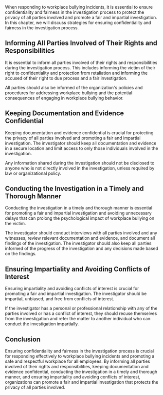 
When responding to workplace bullying incidents, it is essential to ensure confidentiality and fairness in the investigation process to protect the privacy of all parties involved and promote a fair and impartial investigation. In this chapter, we will discuss strategies for ensuring confidentiality and fairness in the investigation process.

Informing All Parties Involved of Their Rights and Responsibilities
-------------------------------------------------------------------

It is essential to inform all parties involved of their rights and responsibilities during the investigation process. This includes informing the victim of their right to confidentiality and protection from retaliation and informing the accused of their right to due process and a fair investigation.

All parties should also be informed of the organization's policies and procedures for addressing workplace bullying and the potential consequences of engaging in workplace bullying behavior.

Keeping Documentation and Evidence Confidential
-----------------------------------------------

Keeping documentation and evidence confidential is crucial for protecting the privacy of all parties involved and promoting a fair and impartial investigation. The investigator should keep all documentation and evidence in a secure location and limit access to only those individuals involved in the investigation.

Any information shared during the investigation should not be disclosed to anyone who is not directly involved in the investigation, unless required by law or organizational policy.

Conducting the Investigation in a Timely and Thorough Manner
------------------------------------------------------------

Conducting the investigation in a timely and thorough manner is essential for promoting a fair and impartial investigation and avoiding unnecessary delays that can prolong the psychological impact of workplace bullying on the victim.

The investigator should conduct interviews with all parties involved and any witnesses, review relevant documentation and evidence, and document all findings of the investigation. The investigator should also keep all parties informed of the progress of the investigation and any decisions made based on the findings.

Ensuring Impartiality and Avoiding Conflicts of Interest
--------------------------------------------------------

Ensuring impartiality and avoiding conflicts of interest is crucial for promoting a fair and impartial investigation. The investigator should be impartial, unbiased, and free from conflicts of interest.

If the investigator has a personal or professional relationship with any of the parties involved or has a conflict of interest, they should recuse themselves from the investigation and refer the matter to another individual who can conduct the investigation impartially.

Conclusion
----------

Ensuring confidentiality and fairness in the investigation process is crucial for responding effectively to workplace bullying incidents and promoting a safe and respectful workplace for all employees. By informing all parties involved of their rights and responsibilities, keeping documentation and evidence confidential, conducting the investigation in a timely and thorough manner, and ensuring impartiality and avoiding conflicts of interest, organizations can promote a fair and impartial investigation that protects the privacy of all parties involved.
